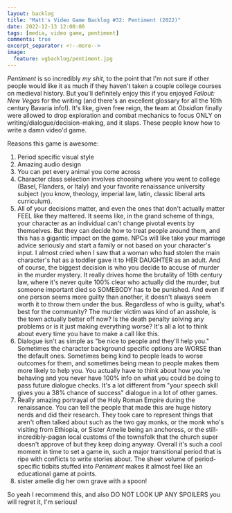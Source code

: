 ```yaml
---
layout: backlog
title: "Matt's Video Game Backlog #32: Pentiment (2022)"
date: 2022-12-13 12:00:00
tags: [media, video game, pentiment]
comments: true
excerpt_separator: <!--more-->
image:
  feature: vgbacklog/pentiment.jpg
---
```


_Pentiment_ is so incredibly _my shit_, to the point that I'm not sure if other people would like it as much if they haven't taken a couple college courses on medieval history. But you'll definitely enjoy this if you enjoyed _Fallout: New Vegas_ for the writing (and there's an excellent glossary for all the 16th century Bavaria info!). It's like, given free reign, the team at _Obsidian_ finally were allowed to drop exploration and combat mechanics to focus ONLY on writing/dialogue/decision-making, and it slaps. These people know how to write a damn video'd game.

Reasons this game is awesome:

1. Period specific visual style
2. Amazing audio design
3. You can pet every animal you come across
4. Character class selection involves choosing where you went to college (Basel, Flanders, or Italy) and your favorite renaissance university subject (you know, theology, imperial law, latin, classic liberal arts curriculum).
5. All of your decisions matter, and even the ones that don't actually matter FEEL like they mattered. It seems like, in the grand scheme of things, your character as an individual can't change pivotal events by themselves. But they can decide how to treat people around them, and this has a gigantic impact on the game. NPCs will like take your marriage advice seriously and start a family or not based on your character's input. I almost cried when I saw that a woman who had stolen the main character's hat as a toddler gave it to HER DAUGHTER as an adult. And of course, the biggest decision is who you decide to accuse of murder in the murder mystery. It really drives home the brutality of 16th century law, where it's never quite 100% clear who actually did the murder, but someone important died so SOMEBODY has to be punished. And even if one person seems more guilty than another, it doesn't always seem worth it to throw them under the bus. Regardless of who is guilty, what's best for the community? The murder victim was kind of an asshole, is the town actually better off now? Is the death penalty solving any problems or is it just making everything worse? It's all a lot to think about every time you have to make a call like this.
6. Dialogue isn't as simple as "be nice to people and they'll help you." Sometimes the character background specific options are WORSE than the default ones. Sometimes being kind to people leads to worse outcomes for them, and sometimes being mean to people makes them more likely to help you. You actually have to think about how you're behaving and you never have 100% info on what you could be doing to pass future dialogue checks. It's a lot different from "your speech skill gives you a 38% chance of success" dialogue in a lot of other games.
7. Really amazing portrayal of the Holy Roman Empire during the renaissance. You can tell the people that made this are huge history nerds and did their research. They took care to represent things that aren't often talked about such as the two gay monks, or the monk who's visiting from Ethiopia, or Sister Amelie being an anchoress, or the still-incredibly-pagan local customs of the townsfolk that the church super doesn't approve of but they keep doing anyway. Overall it's such a cool moment in time to set a game in, such a major transitional period that is ripe with conflicts to write stories about. The sheer volume of period-specific tidbits stuffed into _Pentiment_ makes it almost feel like an educational game at points.
8. sister amelie dig her own grave with a spoon!

So yeah I recommend this, and also DO NOT LOOK UP ANY SPOILERS you will regret it, I'm serious!
